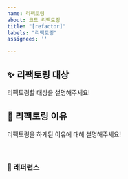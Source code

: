 ```yaml
---
name: 리팩토링
about: 코드 리팩토링
title: "[refactor]"
labels: "리팩토링"
assignees: ''

---
```


## ✨ 리팩토링 대상
리팩토링할 대상을 설명해주세요!

## 📢 리팩토링 이유
리팩토링을 하게된 이유에 대해 설명해주세요!

<br>

### 📕 래퍼런스